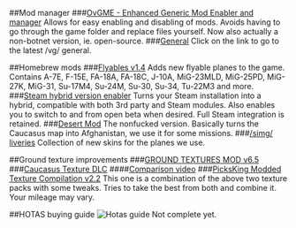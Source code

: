 ##Mod manager
###[OvGME - Enhanced Generic Mod Enabler and manager](https://github.com/sedenion/ovgme)
Allows for easy enabling and disabling of mods. Avoids having to go through the game folder and replace files yourself. Now also actually a non-botnet version, ie. open-source.
###[General](http://nogf.moe/generals-finder/simg)
Click on the link to go to the latest /vg/ general.

##Homebrew mods
###[Flyables v1.4](https://drive.google.com/file/d/0B3oCLamo6K_NSmxkNkFFSFA3dFE/view)
Adds new flyable planes to the game.
Contains A-7E, F-15E, FA-18A, FA-18C, J-10A, MiG-23MLD, MiG-25PD, MiG-27K, MiG-31, Su-17M4, Su-24M, Su-30, Su-34, Tu-22M3 and more.
###[Steam hybrid version enabler](http://www.mediafire.com/download/icz4y7ecf5975hn/DCSStarterKit.zip)
Turns your Steam installation into a hybrid, compatible with both 3rd party and Steam modules. Also enables you to switch to and from open beta when desired. Full Steam integration is retained.
###[Desert Mod](http://www.mediafire.com/download/3926l2ufta7dn62/DCSDESERT3.0NONFUCKED.zip)
The nonfucked version. Basically turns the Caucasus map into Afghanistan, we use it for some missions.
###[/simg/ liveries](https://drive.google.com/drive/u/0/folders/0B4UV1HVq5oDDNjRPd3JHVzVKaTg)
Collection of new skins for the planes we use.

##Ground texture improvements
###[GROUND TEXTURES MOD v6.5](https://drive.google.com/file/d/0Byvd0LOGR5KldkptTC0xVnk4Z3c/view)
###[Caucasus Texture DLC](http://forums.eagle.ru/showthread.php?t=167780)
####[Comparison video](https://drive.google.com/file/d/0Byvd0LOGR5KlcWVVdkZ1dVdJMTQ/preview)
###[PicksKing Modded Texture Compilation v2.2](https://forums.eagle.ru/showthread.php?t=172740)
This one is a combination of the above two texture packs with some tweaks. Tries to take the best from both and combine it. Your mileage may vary.

##HOTAS buying guide
![Hotas guide](http://i.imgur.com/G2Zsfdg.png)
Not complete yet.
